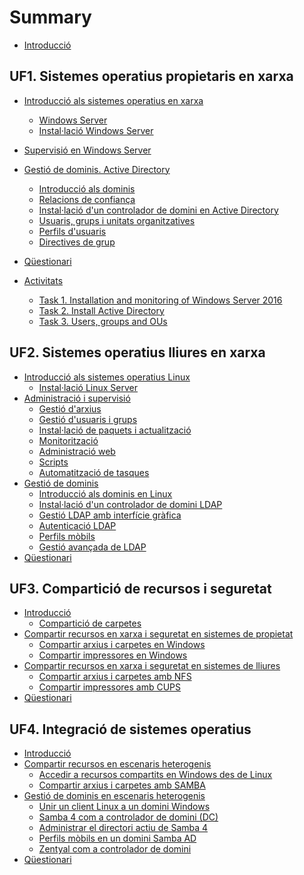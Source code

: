 # Summary

* [Introducció](README.md)

## UF1. Sistemes operatius propietaris en xarxa

* [Introducció als sistemes operatius en xarxa](UF1/uf1-introduccio.md)
  * [Windows Server](UF1/uf1-windowsserver.md)
  * [Instal·lació Windows Server](UF1/uf1-instalacio-windowsserver.md)
* [Supervisió en Windows Server](UF1/uf1-supervisio.md)
* [Gestió de dominis. Active Directory](UF1/gestio-de-dominis.-active-directory.md)
  * [Introducció als dominis](UF1/uf1-introduccio-dominis.md)
  * [Relacions de confiança](UF1/relacions-de-confianca.md)
  * [Instal·lació d'un controlador de domini en Active Directory](UF1/instalacio-AD.md)
  * [Usuaris, grups i unitats organitzatives](UF1/usuaris-grups-i-unitats-organitzatives.md)
  * [Perfils d'usuaris](UF1/perfils-usuari.md)
  * [Directives de grup](UF1/directives-de-grup.md)

* [Qüestionari](UF1/act/uf1-questionari.md)


* [Activitats](UF1/uf1-activitats.md)
  * [Task 1. Installation and monitoring of Windows Server 2016](https://docs.google.com/document/d/1E2DFZmvudwRWrE0o0FsneeMEixtd0mzvMEaNrS8OhqA/edit?usp=sharing)
  * [Task 2. Install Active Directory](https://docs.google.com/document/d/1e6O7Kz1-TvT7Ju9er7qybyE5IRLHAvuLR2arfoxU0CA/edit?usp=sharing)
  * [Task 3. Users, groups and OUs](https://docs.google.com/document/d/1pii_GTsZd64J5mrw0fkWXuEkkPEveKp8AM749LMikGo/edit?usp=sharing)
<!--
  * [Activitat 4. Administració d'Active Directory](https://drive.google.com/open?id=1dXKgtlbsv7Tt4r8mJhoBh9EZkhFVR1rbRmkG82HdAUA)
  * [Activitat 5. Perfils d'usuari i Directives de grup](https://drive.google.com/open?id=1rzo-XJakvzQSfTHgQG_WttA6heeOmwc2IjpS9F9aTDg)
-->


## UF2. Sistemes operatius lliures en xarxa

* [Introducció als sistemes operatius Linux](UF2/uf2-introduccio.md)
  * [Instal·lació Linux Server](UF2/uf2-instalacio-linuxserver.md)
* [Administració i supervisió](UF2/uf2-supervisio.md)
  * [Gestió d'arxius](UF2/uf2-arxius.md)
  * [Gestió d'usuaris i grups](UF2/uf2-usuaris-locals.md)
  * [Instal·lació de paquets i actualització](UF2/uf2-actualitzacio.md)
  * [Monitorització](UF2/uf2-monitoritzacio.md)
  * [Administració web](UF2/uf2-adm-web.md)
  * [Scripts](UF2/scripts.md)
  * [Automatització de tasques](UF2/uf2-automatitzacio.md)
* [Gestió de dominis](UF2/uf2-gestio-dominis.md)
  * [Introducció als dominis en Linux](UF2/uf2-dominis-linux.md)
  * [Instal·lació d'un controlador de domini LDAP](UF2/uf2-LDAP.md)
  * [Gestió LDAP amb interfície gràfica](UF2/uf2-LDAP-gestio-grafica.md)
  * [Autenticació LDAP](UF2/uf2-auteticacio-ldap.md)
  * [Perfils mòbils](UF2/uf2-perfils-mobils.md)
  * [Gestió avançada de LDAP](UF2/uf2-LDAP-gestio-avansada.md)
* [Qüestionari](UF2/act/uf2-questionari.md)

<!--

* [Activitats](UF2/uf2-activitats.md)
  * [Activitat 1. Instal·lació Ubuntu Server](https://docs.google.com/document/d/1lOGL7Tvnh6tke1GjP1PjEIBhUQKZbfjOGKwb_W-DG2k/edit?usp=sharing)
  * [Activitat 2. Repàs comandes Linux](https://docs.google.com/document/d/1Vd23vWKWHfe3CiNTlpyoPdIdtppBaocPVNcJ_CsbkhA/edit?usp=sharing)
  * [Activitat 3. Administració de Linux - Usuaris, grups, paquets i actualitzacions](https://docs.google.com/document/d/1F877b3d8EG1K1-cOGYReJHKgfej0Bmyz5-MJr36HZig/edit?usp=sharing)
  * [Activitat 4. Monitorització i automatització de tasques](https://docs.google.com/document/d/1pN9nfE5v6R6hdDW7PldfMycmKWqfRND670ycCcM62wI/edit?usp=sharing)
  * [Activitat 5: Instal·lació i administració d’un domini Linux](https://docs.google.com/document/d/1QE7MbVMyVPBRwBqLnQWOFp4BWWiMFh1QsrQjjO_VqnM/edit?usp=sharing)
  * [Activitat 6: Perfils mòbils amb LDAP](https://docs.google.com/document/d/1VBH9FkhTzcjgfkBWnAQEYT94toewM9iLN5ZqkQQ9Ihg/edit?usp=sharing)
-->
 

## UF3. Compartició de recursos i seguretat

* [Introducció](UF3/uf3-introduccio.md)
  * [Compartició de carpetes](UF3/uf3-introduccio/comparticio-de-carpetes.md)
* [Compartir recursos en xarxa i seguretat en sistemes de propietat](UF3/uf3-compartir-recursos-windows.md)
  * [Compartir arxius i carpetes en Windows](UF3/uf3-compartir-arxius-windows.md)
  * [Compartir impressores en Windows](UF3/uf3-compartir-impressores-windows.md)
* [Compartir recursos en xarxa i seguretat en sistemes de lliures](UF3/uf3-compartir-recursos-linux.md)
  * [Compartir arxius i carpetes amb NFS](UF3/uf3-compartir-arxius-linux-nfs.md)
  * [Compartir impressores amb CUPS](UF3/uf3-compartir-impressores-cups.md)
* [Qüestionari](UF3/act/uf3-questionari.md)


<!--
* [Activitats](UF3/uf3-activitats.md)
  * [Activitat 1. Compartir recursos i seguretat en Windows](https://docs.google.com/document/d/1pAmK7k5k4E8RfdJMY5JtkYPQHS3MnSXRif_j_-WEMfE/edit?usp=sharing)
  * [Activitat 2. Compartir carpetes en GNU/Linux amb NFS](https://docs.google.com/document/d/1rhndBqwGHlEeQAqH_YffvbTO3Xy77_z_FqqXNp2DWyg/edit?usp=sharing)
  * [Activitat 3. Compartir impressores en GNU/Linux amb CUPS](https://docs.google.com/document/d/1JLT5b6rdPAaFzbdeYJCli48qAQLooiDyhcrfd1Favwk/edit?usp=sharing)
-->
  

## UF4. Integració de sistemes operatius

* [Introducció](UF4/uf4-introduccio.md)
* [Compartir recursos en escenaris heterogenis](UF4/compartir.md)
  * [Accedir a recursos compartits en Windows des de Linux](UF4/uf4-compartir-de-windows-a-linux.md)
  * [Compartir arxius i carpetes amb SAMBA](UF3/uf3-compartir-arxius-samba.md)
* [Gestió de dominis en escenaris heterogenis](UF4/gestio-dominis.md)
  * [Unir un client Linux a un domini Windows](UF4/unir-linux-domini-windows.md)
  * [Samba 4 com a controlador de domini \(DC\)](UF4/controlador-domini-samba.md)
  * [Administrar el directori actiu de Samba 4](UF4/administrar-sambaAD.md)
  * [Perfils mòbils en un domini Samba AD](UF4/perfils-mobils-sambaAD.md)
  * [Zentyal com a controlador de domini](UF4/zentyal.md)
* [Qüestionari](UF4/act/uf4-questionari.md)


<!--

* [Activitats](UF4/uf4-activitats.md)
  * [Activitat 1. Compartir recursos amb Windows i accedir des de Linux](https://docs.google.com/document/d/1KDLMK1oI_3DBKD2G8YdXofjKtSx51vbF1XcLiZ_nPHo/edit?usp=sharing)
  * [Activitat 2. Compartir recursos amb Samba](https://docs.google.com/document/d/1YPA6u2vNXcuZ4WO0kzYZPs_MVBPQzZpaOOce2bKWHZA/edit?usp=sharing)
  * [Activitat 3. Unir un client Linux a un domini Windows](https://docs.google.com/document/d/1V4aPQy2GKtNZtHiSlvXqdzxrRb8hojm1E86clAJAJ7A/edit?usp=sharing)
  * [Activitat 4. Samba 4 com a controlador primari de domini \(AD DC\)](https://docs.google.com/document/d/11F9Rsqkry8bO31QAJ8B5DJWzd8ZZF7k7AazVZMlD9ZY/edit?usp=sharing)


* [Activitat 4. Zentyal com a controlador primari de domini](UF4/act/act4.md)
-->


